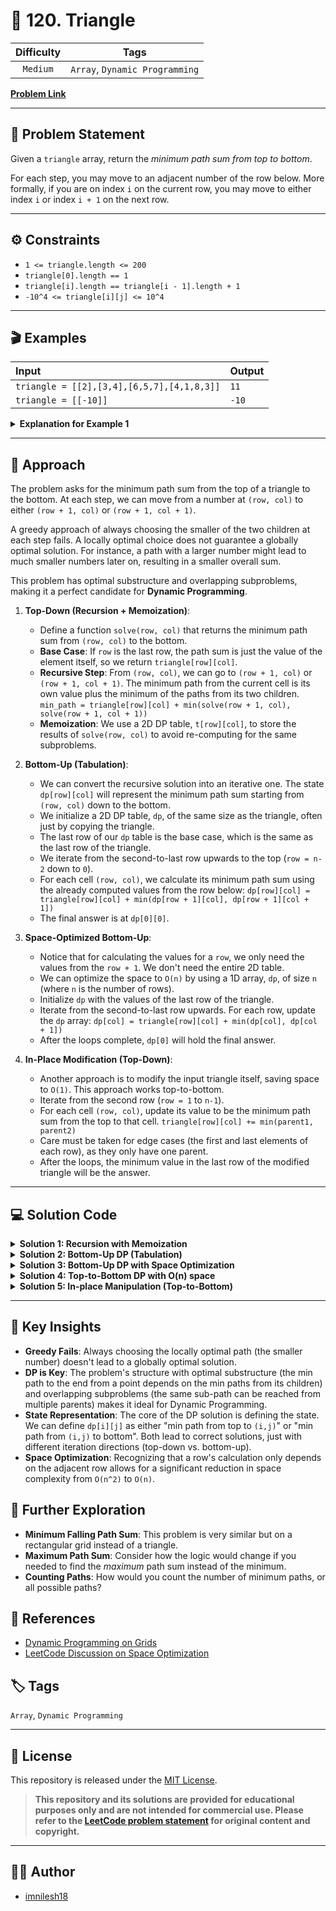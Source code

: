 # 🔺 120. Triangle

| **Difficulty** |            **Tags**            |
| :------------: | :----------------------------: |
|    `Medium`    | `Array`, `Dynamic Programming` |

**[Problem Link](https://leetcode.com/problems/triangle/description/)**

---

## 📝 Problem Statement

Given a `triangle` array, return the _minimum path sum from top to bottom_.

For each step, you may move to an adjacent number of the row below. More formally, if you are on index `i` on the current row, you may move to either index `i` or index `i + 1` on the next row.

---

## ⚙️ Constraints

- `1 <= triangle.length <= 200`
- `triangle[0].length == 1`
- `triangle[i].length == triangle[i - 1].length + 1`
- `-10^4 <= triangle[i][j] <= 10^4`

---

## 🎬 Examples

| Input                                      | Output |
| :----------------------------------------- | :----- |
| `triangle = [[2],[3,4],[6,5,7],[4,1,8,3]]` | `11`   |
| `triangle = [[-10]]`                       | `-10`  |

<details>
<summary><strong>Explanation for Example 1</strong></summary>

The triangle looks like:
**`2`**
**`3`** `4`
`6` **`5`** `7`
`4` **`1`** `8` `3`

The minimum path sum from top to bottom is **2 + 3 + 5 + 1 = 11**.

</details>

---

## 🧠 Approach

The problem asks for the minimum path sum from the top of a triangle to the bottom. At each step, we can move from a number at `(row, col)` to either `(row + 1, col)` or `(row + 1, col + 1)`.

A greedy approach of always choosing the smaller of the two children at each step fails. A locally optimal choice does not guarantee a globally optimal solution. For instance, a path with a larger number might lead to much smaller numbers later on, resulting in a smaller overall sum.

This problem has optimal substructure and overlapping subproblems, making it a perfect candidate for **Dynamic Programming**.

1.  **Top-Down (Recursion + Memoization)**:

    - Define a function `solve(row, col)` that returns the minimum path sum from `(row, col)` to the bottom.
    - **Base Case**: If `row` is the last row, the path sum is just the value of the element itself, so we return `triangle[row][col]`.
    - **Recursive Step**: From `(row, col)`, we can go to `(row + 1, col)` or `(row + 1, col + 1)`. The minimum path from the current cell is its own value plus the minimum of the paths from its two children.
      `min_path = triangle[row][col] + min(solve(row + 1, col), solve(row + 1, col + 1))`
    - **Memoization**: We use a 2D DP table, `t[row][col]`, to store the results of `solve(row, col)` to avoid re-computing for the same subproblems.

2.  **Bottom-Up (Tabulation)**:

    - We can convert the recursive solution into an iterative one. The state `dp[row][col]` will represent the minimum path sum starting from `(row, col)` down to the bottom.
    - We initialize a 2D DP table, `dp`, of the same size as the triangle, often just by copying the triangle.
    - The last row of our `dp` table is the base case, which is the same as the last row of the triangle.
    - We iterate from the second-to-last row upwards to the top (`row = n-2` down to `0`).
    - For each cell `(row, col)`, we calculate its minimum path sum using the already computed values from the row below:
      `dp[row][col] = triangle[row][col] + min(dp[row + 1][col], dp[row + 1][col + 1])`
    - The final answer is at `dp[0][0]`.

3.  **Space-Optimized Bottom-Up**:

    - Notice that for calculating the values for a `row`, we only need the values from the `row + 1`. We don't need the entire 2D table.
    - We can optimize the space to `O(n)` by using a 1D array, `dp`, of size `n` (where `n` is the number of rows).
    - Initialize `dp` with the values of the last row of the triangle.
    - Iterate from the second-to-last row upwards. For each row, update the `dp` array:
      `dp[col] = triangle[row][col] + min(dp[col], dp[col + 1])`
    - After the loops complete, `dp[0]` will hold the final answer.

4.  **In-Place Modification (Top-Down)**:
    - Another approach is to modify the input triangle itself, saving space to `O(1)`. This approach works top-to-bottom.
    - Iterate from the second row (`row = 1` to `n-1`).
    - For each cell `(row, col)`, update its value to be the minimum path sum from the top to that cell.
      `triangle[row][col] += min(parent1, parent2)`
    - Care must be taken for edge cases (the first and last elements of each row), as they only have one parent.
    - After the loops, the minimum value in the last row of the modified triangle will be the answer.

---

## 💻 Solution Code

<details>
<summary><strong>Solution 1: Recursion with Memoization</strong></summary>

```cpp
// Intuition:
// The problem asks for the minimum path sum from top to bottom. This can be solved by exploring all possible paths. A recursive approach naturally fits this exploration. To avoid re-computing paths for the same cell, we can store the results in a memoization table.

// Approach:
// 1. Define a recursive function `solve(row, col)` that calculates the minimum path sum from the cell `(row, col)` to the last row.
// 2. The base case for the recursion is when we reach the last row (`row == n-1`). In this case, the path sum is just the value of the cell itself.
// 3. In the recursive step, the minimum path sum from `(row, col)` is its own value plus the minimum of the path sums from its two possible next steps: `(row + 1, col)` and `(row + 1, col + 1)`.
// 4. Use a 2D array `t[201][201]` initialized to -1 to store the results of subproblems. Before computing, check if `t[row][col]` is not -1. If so, return the stored value.
// 5. After computing the `minPath`, store it in `t[row][col]` before returning.
// 6. The initial call will be `solve(triangle, 0, 0)`.

// Time Complexity: O(n*n), where n is the number of rows. Each state (row, col) is computed only once.
// Space Complexity: O(n*n) for the memoization table `t` and O(n) for the recursion stack depth.

class Solution {
public:
    int t[201][201]; // Memoization table
    int n;

    int solve(vector<vector<int>>& triangle, int row, int col) {
        // Base case: if we are at the last row, return the element's value
        if (row == n-1)
            return triangle[row][col];

        // If the result for this state is already computed, return it
        if(t[row][col] != -1)
            return t[row][col];

        // Calculate the minimum path by adding the current element's value
        // to the minimum of the paths from the two adjacent cells in the row below
        int minPath = triangle[row][col] +
                      min(solve(triangle, row + 1, col),
                          solve(triangle, row + 1, col + 1));

        // Store and return the result
        return t[row][col] = minPath;
    }

    int minimumTotal(vector<vector<int>>& triangle) {
        n = triangle.size(); // Get the total number of rows
        memset(t, -1, sizeof(t)); // Initialize memoization table with -1
        return solve(triangle, 0, 0); // Start the recursion from the top of the triangle
    }
};

/*
*
* Dry Run
*
* triangle = [[2], [3,4], [6,5,7], [4,1,8,3]]
* n = 4
*
* solve(0, 0):
* triangle[0][0] + min(solve(1,0), solve(1,1))
*
* solve(1, 0) -> triangle[1][0] + min(solve(2,0), solve(2,1))
* solve(2, 0) -> triangle[2][0] + min(solve(3,0), solve(3,1)) -> 6 + min(4, 1) = 7. Store t[2][0]=7
* solve(2, 1) -> triangle[2][1] + min(solve(3,1), solve(3,2)) -> 5 + min(1, 8) = 6. Store t[2][1]=6
* Returns 3 + min(7, 6) = 9. Store t[1][0]=9
*
* solve(1, 1) -> triangle[1][1] + min(solve(2,1), solve(2,2))
* solve(2, 1) -> returns 6 (from memoization)
* solve(2, 2) -> triangle[2][2] + min(solve(3,2), solve(3,3)) -> 7 + min(8, 3) = 10. Store t[2][2]=10
* Returns 4 + min(6, 10) = 10. Store t[1][1]=10
*
* Returns 2 + min(9, 10) = 11.
*
*  11
*
*/
```

</details>

<details><summary><strong>Solution 2: Bottom-Up DP (Tabulation)</strong></summary>

```cpp
// Intuition:
// Instead of a top-down recursive approach, we can solve this iteratively from the bottom up. The minimum path sum from any cell in the last row to the bottom is just the cell's value itself. We can use this information to calculate the minimum path sums for cells in the row above, and so on, until we reach the top.

// Approach:
// 1. Create a 2D DP table `t` of the same size as the triangle and initialize it with the triangle's values.
// 2. The last row of `t` already contains the correct minimum path sums (the base cases).
// 3. Iterate from the second-to-last row (`n-2`) up to the top row (`0`).
// 4. For each row, iterate through its columns (`col` from `0` to `row`).
// 5. Update the value at `t[row][col]` by adding the minimum of its two children in the row below: `min(t[row+1][col], t[row+1][col+1])`.
// 6. After the loops, `t[row][col]` will store the minimum path sum from that cell to the bottom.
// 7. The final answer will be at `t[0][0]`, which represents the minimum path sum from the top of the triangle.

// Time Complexity: O(n*n) due to the nested loops iterating through each element of the triangle once.
// Space Complexity: O(n*n) to store the DP table `t`.

class Solution {
public:
    int minimumTotal(vector<vector<int>>& triangle) {
        int n = triangle.size();
        vector<vector<int>> t = triangle; // copy triangle for DP table

        // Start from the second last row and move upwards
        for (int row = n - 2; row >= 0; row--) {
            // Iterate through each column in the current row
            for (int col = 0; col <= row; col++) { // 1st row has 1 col, 2nd has 2, hence col <= row
                // Update current cell with its value + the minimum of its two children
                t[row][col] += min(t[row + 1][col], t[row + 1][col + 1]);
            }
        }

        return t[0][0]; // The top element now holds the minimum path sum
    }
};

/*
*
* Dry Run
*
* triangle = [[2],[3,4],[6,5,7],[4,1,8,3]]
* t is initialized as a copy of triangle.
* n = 4
*
* Loop row = 2 (n-2):
* col = 0: t[2][0] = 6 + min(t[3][0], t[3][1]) = 6 + min(4, 1) = 7
* col = 1: t[2][1] = 5 + min(t[3][1], t[3][2]) = 5 + min(1, 8) = 6
* col = 2: t[2][2] = 7 + min(t[3][2], t[3][3]) = 7 + min(8, 3) = 10
* Now t's 3rd row is [7, 6, 10]
*
* Loop row = 1:
* col = 0: t[1][0] = 3 + min(t[2][0], t[2][1]) = 3 + min(7, 6) = 9
* col = 1: t[1][1] = 4 + min(t[2][1], t[2][2]) = 4 + min(6, 10) = 10
* Now t's 2nd row is [9, 10]
*
* Loop row = 0:
* col = 0: t[0][0] = 2 + min(t[1][0], t[1][1]) = 2 + min(9, 10) = 11
* Now t's 1st row is [11]
*
* Return t[0][0] which is 11.
*
*/
```

</details>

<details>
<summary><strong>Solution 3: Bottom-Up DP with Space Optimization</strong></summary>

```cpp
// Intuition:
// In the bottom-up DP approach, to compute the values for the current row, we only need the values from the immediate next row. We don't need the entire 2D DP table. This suggests that we can optimize the space complexity.

// Approach:
// 1. Create a 1D DP array `t` and initialize it with the values of the last row of the triangle.
// 2. Iterate from the second-to-last row (`n-2`) up to the top row (`0`).
// 3. For each row, iterate through its columns (`col` from `0` to `row`).
// 4. Update the `t[col]` value. The new value represents the minimum path from `triangle[row][col]`. It's calculated using the original `triangle` value and the minimum of the two corresponding paths from the row below, which are currently stored in `t[col]` and `t[col+1]`.
//    `t[col] = triangle[row][col] + min(t[col], t[col + 1])`.
// 5. After the loops complete, the 1D array `t` effectively holds the minimum path sums for the top row, and the final answer is at `t[0]`.

// Time Complexity: O(n*n) due to the nested loops.
// Space Complexity: O(n) for the 1D DP vector `t`, where n is the number of rows.

class Solution {
public:
    int minimumTotal(vector<vector<int>>& triangle) {
        int n = triangle.size();
        vector<int> t = triangle.back(); // Initialize with the last row

        // Iterate from the second last row upwards
        for (int row = n - 2; row >= 0; row--) {
            // Update the dp array for the current row
            for (int col = 0; col <= row; col++) {
                // `t[col]` and `t[col+1]` hold the min paths from the row below
                t[col] = triangle[row][col] + min(t[col], t[col + 1]);
            }
        }

        return t[0]; // The result is stored at the first element
    }
};

/*
*
* Dry Run
*
* triangle = [[2],[3,4],[6,5,7],[4,1,8,3]]
* n = 4
* t is initialized with the last row: t = [4, 1, 8, 3]
*
* Loop row = 2 (n-2):
* col = 0: t[0] = triangle[2][0] + min(t[0], t[1]) = 6 + min(4, 1) = 7
* col = 1: t[1] = triangle[2][1] + min(t[1], t[2]) = 5 + min(1, 8) = 6
* col = 2: t[2] = triangle[2][2] + min(t[2], t[3]) = 7 + min(8, 3) = 10
* Now t = [7, 6, 10, 3]
*
* Loop row = 1:
* col = 0: t[0] = triangle[1][0] + min(t[0], t[1]) = 3 + min(7, 6) = 9
* col = 1: t[1] = triangle[1][1] + min(t[1], t[2]) = 4 + min(6, 10) = 10
* Now t = [9, 10, 10, 3]
*
* Loop row = 0:
* col = 0: t[0] = triangle[0][0] + min(t[0], t[1]) = 2 + min(9, 10) = 11
* Now t = [11, 10, 10, 3]
*
* Return t[0], which is 11.
*
*/
```

</details>

<details>
<summary><strong>Solution 4: Top-to-Bottom DP with O(n) space</strong></summary>

```cpp
// Intuition:
// We can also build the solution from top to bottom. Let `t[col]` store the minimum path sum to reach column `col` in the *previous* row. When processing the current row, we can calculate the minimum path sum to each cell by considering the minimum sums from its parent(s) in the previous row.

// Approach:
// 1. Create a 1D DP array `t` of size `n` initialized to 0.
// 2. Set `t[0]` to the value of the triangle's top element, `triangle[0][0]`.
// 3. Iterate from the second row (`row = 1`) to the last row (`n-1`).
// 4. For each row, iterate through its columns from right to left (`col = row` down to `0`). This is crucial to prevent using already updated values of `t` from the current row's iteration.
// 5. Handle the three cases for each cell `(row, col)`:
//    - Rightmost element (`col == row`): It can only be reached from `t[col-1]`.
//    - Leftmost element (`col == 0`): It can only be reached from `t[col]`.
//    - Middle elements: Can be reached from `t[col]` or `t[col-1]`. Take the minimum.
// 6. After iterating through all rows, the `t` array will contain the minimum path sums to each cell in the last row.
// 7. The final answer is the minimum element in the `t` array.

// Time Complexity: O(n*n) due to nested loops.
// Space Complexity: O(n) for the 1D DP vector `t`.

class Solution {
public:
    int minimumTotal(vector<vector<int>>& triangle) {
        int n = triangle.size();
        vector<int> t(n, 0); // DP array to store min path sums for a row

        t[0] = triangle[0][0]; // Initialize with the top element

        // Iterate from the second row
        for (int row = 1; row < n; row++) {
            // Go from right to left to avoid overwriting values needed in the same row's calculation
            for (int col = row; col >= 0; col--) {
                if (col == 0) {
                    // Leftmost element can only come from the element directly above
                    t[col] = t[col] + triangle[row][col];
                } else if (col == row) {
                    // Rightmost element can only come from the upper-left element
                    t[col] = t[col - 1] + triangle[row][col];
                } else {
                    // Middle elements can come from either above or upper-left
                    t[col] = min(t[col], t[col - 1]) + triangle[row][col];
                }
            }
        }

        // The answer is the minimum path sum in the last row
        return *min_element(t.begin(), t.end());
    }
};

/*
*
* Dry Run
*
* triangle = [[2],[3,4],[6,5,7],[4,1,8,3]]
* n = 4, t = [0,0,0,0]
*
* Initial: t[0] = 2. Now t = [2, 0, 0, 0]
*
* Loop row = 1:
* col = 1: t[1] = t[0] + triangle[1][1] = 2 + 4 = 6.  t = [2, 6, 0, 0]
* col = 0: t[0] = t[0] + triangle[1][0] = 2 + 3 = 5.  t = [5, 6, 0, 0]
*
* Loop row = 2:
* col = 2: t[2] = t[1] + triangle[2][2] = 6 + 7 = 13. t = [5, 6, 13, 0]
* col = 1: t[1] = min(t[1], t[0]) + triangle[2][1] = min(6, 5) + 5 = 10. t = [5, 10, 13, 0]
* col = 0: t[0] = t[0] + triangle[2][0] = 5 + 6 = 11. t = [11, 10, 13, 0]
*
* Loop row = 3:
* col = 3: t[3] = t[2] + triangle[3][3] = 13 + 3 = 16. t = [11, 10, 13, 16]
* col = 2: t[2] = min(t[2], t[1]) + triangle[3][2] = min(13, 10) + 8 = 18. t = [11, 10, 18, 16]
* col = 1: t[1] = min(t[1], t[0]) + triangle[3][1] = min(10, 11) + 1 = 11. t = [11, 11, 18, 16]
* col = 0: t[0] = t[0] + triangle[3][0] = 11 + 4 = 15. t = [15, 11, 18, 16]
*
* Final t = [15, 11, 18, 16]
* Return min_element(t) which is 11.
*
*/
```

</details>

<details>
<summary><strong>Solution 5: In-place Manipulation (Top-to-Bottom)</strong></summary>

```cpp
// Intuition:
// We can achieve O(1) extra space by modifying the input `triangle` array itself to serve as our DP table. This approach builds the solution top-down, where `triangle[row][col]` is updated to store the minimum path sum from the top `(0,0)` to the current cell `(row,col)`.

// Approach:
// 1. Start iterating from the second row (`row = 1`) to the end.
// 2. For each cell `(row, col)`, determine its parent(s) in the previous row (`row-1`).
// 3. A cell `(row, col)` can be reached from `(row-1, col-1)` and `(row-1, col)`.
// 4. We must handle boundary conditions to avoid accessing out-of-bounds indices.
//    - The `prev_up_val` corresponds to the parent at `(row-1, col)`. If `col` is out of bounds for the previous row, we use the last valid column.
//    - The `prev_up_left` corresponds to the parent at `(row-1, col-1)`. If `col-1` is negative, we use column `0`.
// 5. Update the current cell's value by adding the minimum of its valid parents' values:
//    `triangle[row][col] += min(prev_up_val, prev_up_left);`
// 6. After the loops, the last row of the triangle will contain the total minimum path sums to each of its cells.
// 7. The final answer is the minimum element in the last row of the modified triangle.

// Time Complexity: O(n*n) due to nested loops.
// Space Complexity: O(1) as we modify the input array in place.

class Solution {
public:
    int minimumTotal(vector<vector<int>>& triangle) {
        int n = triangle.size();

        // Start from the second row
        for(int row = 1; row < n; row++) {
            for(int col = 0; col < triangle[row].size(); col++) {
                // Get value from parent directly above, handling right boundary
                int prev_up_val  = triangle[row-1][min(col, (int)triangle[row-1].size()-1)];
                // Get value from upper-left parent, handling left boundary
                int prev_up_left = triangle[row-1][max(col-1, 0)];

                // Add the minimum of the two possible parents to the current cell
                triangle[row][col] += min(prev_up_val, prev_up_left);
            }
        }

        // The minimum path sum will be the minimum value in the last row
        return *min_element(triangle[n-1].begin(), triangle[n-1].end());
    }
};

/*
*
* Dry Run
*
* triangle = [[2],[3,4],[6,5,7],[4,1,8,3]]
*
* Loop row = 1:
* col = 0: prev_up_val=2, prev_up_left=2. min=2. triangle[1][0] = 3+2=5
* col = 1: prev_up_val=2, prev_up_left=2. min=2. triangle[1][1] = 4+2=6
* Now triangle[1] is [5, 6]
*
* Loop row = 2:
* col = 0: prev_up_val=5, prev_up_left=5. min=5. triangle[2][0] = 6+5=11
* col = 1: prev_up_val=6, prev_up_left=5. min=5. triangle[2][1] = 5+5=10
* col = 2: prev_up_val=6, prev_up_left=6. min=6. triangle[2][2] = 7+6=13
* Now triangle[2] is [11, 10, 13]
*
* Loop row = 3:
* col = 0: prev_up_val=11, prev_up_left=11. min=11. triangle[3][0] = 4+11=15
* col = 1: prev_up_val=10, prev_up_left=11. min=10. triangle[3][1] = 1+10=11
* col = 2: prev_up_val=13, prev_up_left=10. min=10. triangle[3][2] = 8+10=18
* col = 3: prev_up_val=13, prev_up_left=13. min=13. triangle[3][3] = 3+13=16
* Now triangle[3] is [15, 11, 18, 16]
*
* Return min_element of [15, 11, 18, 16] which is 11.
*
*/
```

</details>

---

## 🔑 Key Insights

- **Greedy Fails**: Always choosing the locally optimal path (the smaller number) doesn't lead to a globally optimal solution.
- **DP is Key**: The problem's structure with optimal substructure (the min path to the end from a point depends on the min paths from its children) and overlapping subproblems (the same sub-path can be reached from multiple parents) makes it ideal for Dynamic Programming.
- **State Representation**: The core of the DP solution is defining the state. We can define `dp[i][j]` as either "min path from top to `(i,j)`" or "min path from `(i,j)` to bottom". Both lead to correct solutions, just with different iteration directions (top-down vs. bottom-up).
- **Space Optimization**: Recognizing that a row's calculation only depends on the adjacent row allows for a significant reduction in space complexity from `O(n^2)` to `O(n)`.

## 🚀 Further Exploration

- **Minimum Falling Path Sum**: This problem is very similar but on a rectangular grid instead of a triangle.
- **Maximum Path Sum**: Consider how the logic would change if you needed to find the _maximum_ path sum instead of the minimum.
- **Counting Paths**: How would you count the number of minimum paths, or all possible paths?

## 🔗 References

- [Dynamic Programming on Grids](https://www.google.com/search?q=https://www.youtube.com/watch%3Fv%3DN_aJ5qAFw70)
- [LeetCode Discussion on Space Optimization](https://www.google.com/search?q=https://leetcode.com/problems/triangle/solutions/38730/dp-solution-for-triangle)

## 🏷️ Tags

`Array`, `Dynamic Programming`

---

## 📄 License

This repository is released under the [MIT License](https://www.google.com/search?q=./LICENSE).

> **This repository and its solutions are provided for educational purposes only and are not intended for commercial use. Please refer to the [LeetCode problem statement](https://leetcode.com/problems/triangle/description/) for original content and copyright.**

---

## 👨‍💻 Author

- [imnilesh18](https://github.com/imnilesh18)
